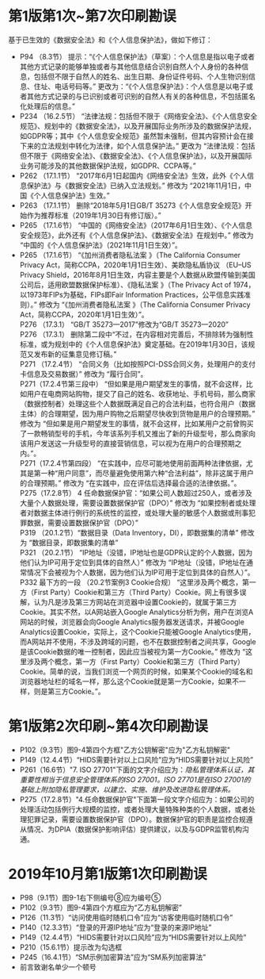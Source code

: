 # 第1版第1次~第7次印刷勘误  

基于已生效的《数据安全法》和《个人信息保护法》，做如下修订：  

* P94 （8.3节） 提示：“《个人信息保护法》（草案）：个人信息是指以电子或者其他方式记录的能够单独或者与其他信息结合识别自然人个人身份的各种信息，包括但不限于自然人的姓名、出生日期、身份证件号码、个人生物识别信息、住址、电话号码等。” 更改为：“《个人信息保护法》：个人信息是以电子或者其他方式记录的与已识别或者可识别的自然人有关的各种信息，不包括匿名化处理后的信息。”  
* P234 （16.2.5节） “法律法规：包括但不限于《网络安全法》、《个人信息安全规范》、规划中的《数据安全法》，以及开展国际业务所涉及的数据保护法规，如GDPR等；其中《个人信息安全规范》虽然暂未强制，但其内容预计会在接下来的立法规划中转化为法律，如个人信息保护法。” 更改为 “法律法规：包括但不限于《网络安全法》、《数据安全法》、《个人信息保护法》，以及开展国际业务可能涉及的其他数据保护法规，如GDPR、CCPA等。”  
* P262 （17.1.1节） “2017年6月1日起国内《网络安全法》生效，此外《个人信息保护法》与《数据安全法》已纳入立法规划。” 修改为 “2021年11月1日，中国《个人信息保护法》生效。”   
* P263 （17.1.1节） 删除“2018年5月1日GB/T 35273《个人信息安全规范》开始作为推荐标准（2019年1月30日有修订版）。”  
* P265 （17.1.6节） “中国的《网络安全法》（2017年6月1日生效）、《个人信息安全规范》，此外还有《个人信息保护法》、《数据安全法》在规划中。” 修改为 “中国的《个人信息保护法》（2021年11月1日生效）”。   
* P265 （17.1.6节） “《加州消费者隐私法案 》（The California Consumer Privacy Act，简称CCPA，2020年1月1日生效）、美欧隐私盾协议 （EU–US Privacy Shield，2016年8月1日生效，内容主要是个人数据从欧盟传输到美国公司后，适用欧盟数据保护标准）、《隐私法案 》（The Privacy Act of 1974，以1973年FIPs为基础，FIPs即Fair Information Practices，公平信息实践准则）。” 修改为 “《加州消费者隐私法案 》（The California Consumer Privacy Act，简称CCPA，2020年1月1日生效）”。  
P276 （17.3.1） “GB/T 35273—2017”修改为“GB/T 35273—2020”  
P276 （17.3.1） 删除第二段中“不过，在内容相对完善后，不排除转为强制性标准，或为规划中的《个人信息保护法》奠定基础。在2019年1月30日，该规范又发布新的征集意见修订稿。”   
P271 （17.2.4节） “合同义务（比如按照PCI-DSS合同义务，处理用户的支付卡信息及交易数据）” 修改为 “履行合同”。  
P271（17.2.4节第三段中） “但如果是用户期望发生的事情，就不会这样，比如用户在电商网站购物，提交了自己的姓名、收获地址、手机号码，那么商家（数据控制者）处理这些个人数据既满足自己的合法利益，也符合用户（数据主体）的合理期望，因为用户购物之后期望尽快收到货物是用户的合理预期。” 修改为 “但如果是用户期望发生的事情，就不会这样，比如某用户之前曾购买了一款畅销型号的手机，今年该系列手机又推出了新的升级型号，那么商家向该用户发送这一升级型号的直接营销信息，可以视为在用户的合理预期之内。”。  
P271（17.2.4节第四段） “在实践中，应尽可能地使用前面两种法律依据，尤其是第一种“用户同意”，而尽量避免使用第六种“合法利益”，除非这属于用户的合理预期。” 修改为 “在实践中，应在评估后选择最合适的法律依据。”。  
P275（17.2.8节） 4 任命数据保护官：“如果公司人数超过250人，或者涉及大量个人数据处理，需要设置数据保护官（DPO）” 修改为 “如果控制者或处理者对数据主体进行例行的系统性的监控，或处理大量的敏感个人数据或刑事犯罪数据，需要设置数据保护官（DPO）”  
P319 （20.1.2节）“数据目录（Data Inventory，DI），即数据集的清单”  修改为  “数据目录，即数据集的清单”  
P321 （20.2.1节） “IP地址（没错，IP地址也是GDPR认定的个人数据，因为他们认为IP可用于定位到具体的自然人）”  修改为 “IP地址（没错，IP地址在通常情况下会被视为个人数据，因为他们认为IP可用于定位到具体的自然人）”。  
P332 最下方的一段 （20.2节案例3 Cookie合规） “这里涉及两个概念，第一方（First Party）Cookie和第三方（Third Party）Cookie。网上有很多误解，认为凡是涉及第三方网站在浏览器中设置Cookie的，就属于第三方Cookie。其实不然，以A网站嵌入Google Analytics分析为例，用户在浏览A网站的时候，浏览器会向Google Analytics服务器发送请求，并被Google Analytics设置Cookie，实际上，这个Cookie只能被Google Analytics使用，而A网站并不使用，不涉及跨域的问题，也不在数据控制者之间共享，Google是该Cookie数据的唯一控制者，因此应当被视为第一方Cookie。”  修改为 “这里涉及两个概念，第一方（First Party）Cookie和第三方（Third Party）Cookie。简单的说，当我们浏览一个网页的时候，如果某个Cookie的域名和浏览器地址栏的域名一样，那么这个Cookie就是第一方Cookie，如果不一样，则是第三方Cookie。”。   




# 第1版第2次印刷~第4次印刷勘误  

* P102（9.3节）图9-4第四个方框"乙方公钥解密"应为"乙方私钥解密"  
* P149（12.4.4节）“HIDS需要针对以上口风险”应为“HIDS需要针对以上风险”  
* P261（16.6节）"7. ISO 27701"下面的文字介绍应为：*隐私管理体系认证，其重要性相当于信息安全管理体系的ISO 27001。ISO 27701是在ISO 27001的基础上附加隐私管理要求，以建立、实施、维护及改进隐私管理体系。*   
* P275（17.2.8节）"4.任命数据保护官"下面第一段文字介绍应为：如果公司的处理活动包括例行大规模的监控，或者处理大量特殊种类的个人数据，或者处理犯罪记录，需要设置数据保护官（DPO）。数据保护官的职责是监控合规遵从情况、为DPIA（数据保护影响评估）提供建议，以及与GDPR监管机构沟通。


# 2019年10月第1版第1次印刷勘误  

* P98（9.1节）图9-1右下侧编号⑧应为编号⑤ 
* P102（9.3节）图9-4第四个方框应为“乙方私钥解密”  
* P126（11.3节）“访问使用临时随机口令”应为“访客使用临时随机口令”  
* P140（12.3.3节）“登录的开源IP地址”应为“登录的来源IP地址”  
* P149（12.4.4节）“HIDS需要针对以口风险”应为“HIDS需要针对以上风险”  
* P210（15.6.1节）提示改为勾选框  
* P245（16.4.1节）“SM示例加密算法”应为“SM系列加密算法”  
* 前言致谢名单少一个顿号  
